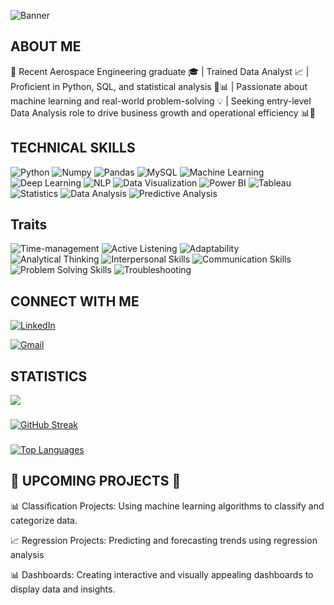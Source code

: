 

![Banner](https://github.com/ShreyaPatil1199/ShreyaPatil1199/assets/135635788/1459a3ca-5de7-4f29-a148-7c2ad7d0d66f)



## ABOUT ME

🚀 Recent Aerospace Engineering graduate 🎓 | Trained Data Analyst 📈 | Proficient in Python, SQL, and statistical analysis 🐍📊 | Passionate about machine learning and real-world problem-solving 💡 | Seeking entry-level Data Analysis role to drive business growth and operational efficiency 📊💼

<h2>TECHNICAL SKILLS</h2>
<p>
  <img src="https://img.shields.io/badge/Python-8da0cb?style=for-the-badge&logo=python&logoColor=white" alt="Python">
  <img src="https://img.shields.io/badge/Numpy-66c2a5?style=for-the-badge&logo=numpy&logoColor=white" alt="Numpy">
  <img src="https://img.shields.io/badge/Pandas-fcce8d?style=for-the-badge&logo=pandas&logoColor=black" alt="Pandas">
  <img src="https://img.shields.io/badge/MySQL-e78ac3?style=for-the-badge&logo=mysql&logoColor=white" alt="MySQL">
  <img src="https://img.shields.io/badge/Machine%20Learning-a6d854?style=for-the-badge" alt="Machine Learning">
  <img src="https://img.shields.io/badge/Deep%20Learning-fdcdac?style=for-the-badge" alt="Deep Learning">
  <img src="https://img.shields.io/badge/NLP-ffd92f?style=for-the-badge" alt="NLP">
  <img src="https://img.shields.io/badge/Data%20Visualization-e5c494?style=for-the-badge" alt="Data Visualization">
  <img src="https://img.shields.io/badge/Power%20BI-b3b3b3?style=for-the-badge&logo=powerbi&logoColor=black" alt="Power BI">
  <img src="https://img.shields.io/badge/Tableau-bfbfbf?style=for-the-badge&logo=tableau&logoColor=black" alt="Tableau">
  <img src="https://img.shields.io/badge/Statistics-ccebc5?style=for-the-badge" alt="Statistics">
  <img src="https://img.shields.io/badge/Data%20Analysis-ffeda0?style=for-the-badge" alt="Data Analysis">
  <img src="https://img.shields.io/badge/Predictive%20Analysis-decbe4?style=for-the-badge" alt="Predictive Analysis">
</p>

<h2>Traits</h2>
<p>
  <img src="https://img.shields.io/badge/Time--management-E0BBE4?style=for-the-badge" alt="Time-management">
  <img src="https://img.shields.io/badge/Active%20Listening-EEDDD3?style=for-the-badge" alt="Active Listening">
  <img src="https://img.shields.io/badge/Adaptability-ABC4FF?style=for-the-badge" alt="Adaptability">
  <img src="https://img.shields.io/badge/Analytical%20Thinking-EAC4D5?style=for-the-badge" alt="Analytical Thinking">
  <img src="https://img.shields.io/badge/Interpersonal%20Skills-FFC2D1?style=for-the-badge" alt="Interpersonal Skills">
  <img src="https://img.shields.io/badge/Communication%20Skills-84DCC6?style=for-the-badge" alt="Communication Skills">
  <img src="https://img.shields.io/badge/Problem%20Solving%20Skills-A7BED3?style=for-the-badge" alt="Problem Solving Skills">
  <img src="https://img.shields.io/badge/Troubleshooting-DAB8944?style=for-the-badge" alt="Troubleshooting">
</p>


## CONNECT WITH ME


[![LinkedIn](https://img.shields.io/badge/LinkedIn-blue?style=flat&logo=linkedin&labelColor=blue)](https://www.linkedin.com/in/shreyapatil11/)

<a href="mailto:shreyapatil1199@gmail.com">
    <img src="https://img.icons8.com/color/48/000000/gmail.png" alt="Gmail">
</a> 

## STATISTICS


<a href="https://github.com/ShreyaPatil1199">
  <img align="center" src="https://github-readme-stats.vercel.app/api?username=ShreyaPatil1199&show_icons=true&bg_color=1D1E2C&title_color=C9A7C0&text_color=F4ACB7&icon_color=F76F8E" />
</a>

###

[![GitHub Streak](http://github-readme-streak-stats.herokuapp.com?user=ShreyaPatil1199&theme=dark&background=000000)](https://git.io/streak-stats)

### 

<!-- Top Languages Card -->
<a href="https://github.com/ShreyaPatil1199">
  <img align="center" src="https://github-readme-stats.vercel.app/api/top-langs/?username=ShreyaPatil1199&layout=compact&theme=radical&hide_border=true&bg_color=1C3144&langs_count=6&hide=html,css" alt="Top Languages">
</a> 


 ##  🚀 UPCOMING PROJECTS 🚀
 
  📊 Classification Projects: Using machine learning algorithms to classify and categorize data.

  📈 Regression Projects:  Predicting and forecasting trends using regression analysis

  📊 Dashboards: Creating interactive and visually appealing dashboards to display data and insights.

